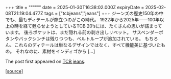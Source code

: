 +++
title = """"""
date = 2025-01-30T16:38:02.000Z
expiryDate = 2025-02-08T21:19:04.477Z
tags = ["tcbjeans","jeans"]
+++
ジーンズの歴史150年の中でも、最もディテールが際立つのがこの時代。 1922年から2025年――100年以上の時を経て甦らせようとしているTCB 20’sには、たくさんの思いが詰まっています。 後ろポケットは、まだ隠れる前の剥き出しリベット。 サスペンダーボタンやバックシンチは残りつつも、ベルトループが追加されている。 もちろん、これらのディテールは単なるデザインではなく、すべて機能美に基づいたもの。 それなのに、素材をインディゴから \[…\]

The post [](http://tcbjeans.com/2025/01/31/51060)first appeared on [TCB jeans](http://tcbjeans.com).

[[source]](http://tcbjeans.com/2025/01/31/51060)
